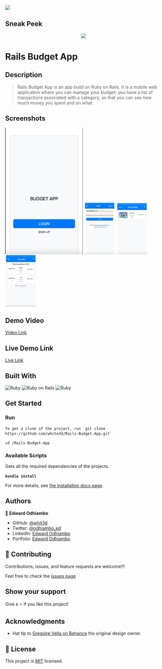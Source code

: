 ![](https://img.shields.io/badge/Microverse-blueviolet)

## Sneak Peek

<p align="center">
  <img src="https://media.giphy.com/media/wOvgSQVwgMRSUfgyxb/giphy.gif" />
</p>

# Rails Budget App

## Description

> Rails Budget App is an app build on Ruby on Rails. It is a mobile web application where you can manage your budget: you have a list of transactions associated with a category, so that you can see how much money you spent and on what.

## Screenshots

<p float="left">
  <img src="/b1.png" width="250" />
  <img src="/b2.png" width="100" /> 
  <img src="/b3.png" width="100" />
  <img src="/b4.png" width="100" />
</p>

## Demo Video

[Video Link](https://loom.com/share/96758514a8f94be9b52ebe052f671c7c)

## Live Demo Link

[Live Link](https://rails-budget-app-white3d.herokuapp.com/)

## Built With

![Ruby](https://icongr.am/devicon/ruby-original.svg?size=50&color=currentColor)
![Ruby on Rails](https://icongr.am/devicon/rails-original-wordmark.svg?size=50&color=currentColor)
![Ruby](https://icongr.am/devicon/postgresql-original.svg?size=50&color=currentColor)

## Get Started

### Run

```
To get a clone of the project, run `git clone https://github.com/white3d/Rails-Budget-App.git`
```

```
cd /Rails-Budget-App
```


### Available Scripts

Gets all the required dependencies of the projects.

**`bundle install`**

For more details, see [the Installation docs page](https://www.ruby-lang.org/en/).

## Authors

👤 **Edward Odhiambo**

- GitHub: [@whit3d](https://github.com/white3d)
- Twitter: [@odhiambo_ed](https://twitter.com/odhiambo_ed)
- LinkedIn: [Edward Odhiambo](https://www.linkedin.com/in/edward-odhiambo-6a462a21b/)
- Portfolio: [Edward Odhiambo](https://edwardodhiambo.com/)

## 🤝 Contributing

Contributions, issues, and feature requests are welcome!!!

Feel free to check the [issues page](https://github.com/white3d/Rails-Budget-App/issues)

## Show your support

Give a ⭐️ if you like this project!

## Acknowledgments

- Hat tip to [Gregoire Vella on Behance](https://www.behance.net/gregoirevella) the original design owner.

## 📝 License

This project is [MIT](./LICENSE) licensed.
